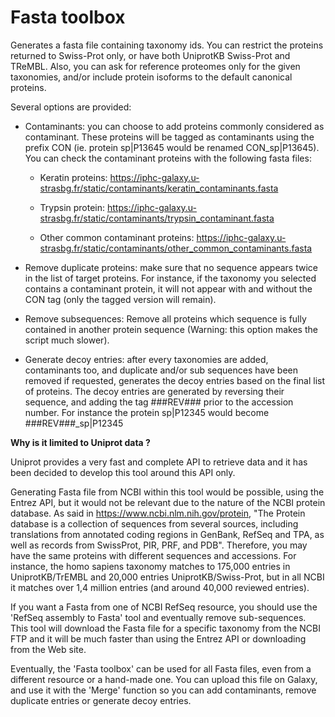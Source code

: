 # Fasta toolbox

Generates a fasta file containing taxonomy ids.
You can restrict the proteins returned to Swiss-Prot only, or have both UniprotKB Swiss-Prot and TReMBL. Also, you can ask for reference proteomes only for the given taxonomies, and/or include protein isoforms to the default canonical proteins.

Several options are provided:

* Contaminants: you can choose to add proteins commonly considered as contaminant. These proteins will be tagged as contaminants using the prefix CON (ie. protein sp|P13645 would be renamed CON_sp|P13645). You can check the contaminant proteins with the following fasta files:

  * Keratin proteins: https://iphc-galaxy.u-strasbg.fr/static/contaminants/keratin_contaminants.fasta

  * Trypsin protein: https://iphc-galaxy.u-strasbg.fr/static/contaminants/trypsin_contaminant.fasta

  * Other common contaminant proteins: https://iphc-galaxy.u-strasbg.fr/static/contaminants/other_common_contaminants.fasta

* Remove duplicate proteins: make sure that no sequence appears twice in the list of target proteins. For instance, if the taxonomy you selected contains a contaminant protein, it will not appear with and without the CON tag (only the tagged version will remain).

* Remove subsequences: Remove all proteins which sequence is fully contained in another protein sequence (Warning: this option makes the script much slower).

* Generate decoy entries: after every taxonomies are added, contaminants too, and duplicate and/or sub sequences have been removed if requested, generates the decoy entries based on the final list of proteins. The decoy entries are generated by reversing their sequence, and adding the tag ###REV### prior to the accession number. For instance the protein sp|P12345 would become ###REV###_sp|P12345


**Why is it limited to Uniprot data ?**

Uniprot provides a very fast and complete API to retrieve data and it has been decided to develop this tool around this API only.

Generating Fasta file from NCBI within this tool would be possible, using the Entrez API, but it would not be relevant due to the nature of the NCBI protein database. As said in https://www.ncbi.nlm.nih.gov/protein, "The Protein database is a collection of sequences from several sources, including translations from annotated coding regions in GenBank, RefSeq and TPA, as well as records from SwissProt, PIR, PRF, and PDB". Therefore, you may have the same proteins with different sequences and accessions. For instance, the homo sapiens taxonomy matches to 175,000 entries in UniprotKB/TrEMBL and 20,000 entries UniprotKB/Swiss-Prot, but in all NCBI it matches over 1,4 million entries (and around 40,000 reviewed entries).

If you want a Fasta from one of NCBI RefSeq resource, you should use the 'RefSeq assembly to Fasta' tool and eventually remove sub-sequences. This tool will download the Fasta file for a specific taxonomy from the NCBI FTP and it will be much faster than using the Entrez API or downloading from the Web site.

Eventually, the 'Fasta toolbox' can be used for all Fasta files, even from a different resource or a hand-made one. You can upload this file on Galaxy, and use it with the 'Merge' function so you can add contaminants, remove duplicate entries or generate decoy entries.


